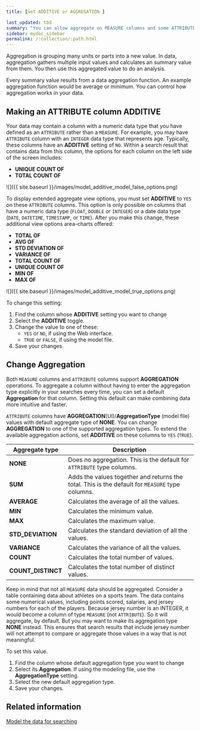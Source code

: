 ```yaml
---
title: [Set ADDITIVE or AGGREGATION ]

last_updated: tbd
summary: "You can allow aggregate on MEASURE columns and some ATTRIBUTE columns."
sidebar: mydoc_sidebar
permalink: /:collection/:path.html
---
```

Aggregation is grouping many units or parts into a new value.  In data,
aggregation gathers multiple input values and calculates an summary value from
them. You then use this aggregated value to do an analysis.

Every summary value results from a data aggregation function. An example aggregation
function would be average or minimum. You can control how aggregation works in
your data.  

## Making an ATTRIBUTE column ADDITIVE

Your data may contain a column with a numeric data type that you have defined as
an `ATTRIBUTE` rather than a `MEASURE`.  For example, you may have `ATTRIBUTE`
column with an `INTEGER` data type that represents age. Typically, these columns
have an **ADDITIVE** setting of `NO`. Within a search result that contains
data from this column, the options for each column on the left side of the
screen includes:

- **UNIQUE COUNT OF**
- **TOTAL COUNT OF**

![]({{ site.baseurl }}/images/model_additive_model_false_options.png)

To display extended aggregate view options, you must set **ADDITIVE** to `YES`
on these `ATTRIBUTE` columns. This option is only possible on columns that
have a numeric data type (`FLOAT`, `DOUBLE` or `INTEGER`) or a date data type
(`DATE`, `DATETIME`, `TIMESTAMP`, or `TIME`). After you make this change, these
additional view options area-charts offered:

- **TOTAL OF**
- **AVG OF**
- **STD DEVIATION OF**
- **VARIANCE OF**
- **TOTAL COUNT OF**
- **UNIQUE COUNT OF**
- **MIN OF**
- **MAX OF**

![]({{ site.baseurl }}/images/model_additive_model_true_options.png)

To change this setting:

1. Find the column whose **ADDITIVE** setting you want to change
2. Select the **ADDITIVE** toggle.
2. Change the value to one of these:
    - `YES` or `NO`, if using the Web interface.
    - `TRUE` or `FALSE`, if using the model file.
3. Save your changes.


## Change Aggregation

Both `MEASURE` columns and `ATTRIBUTE` columns support **AGGREGATION** operations. To aggregate a column without having to enter the aggregation type explicitly in your searches every time, you can set a default **Aggregation** for that column. Setting this default can make combining data more intuitive and faster.

`ATTRIBUTE` columns have **AGGREGATION**(UI)/**AggregationType** (model file) values with default aggregate type of **NONE**. You can change **AGGREGATION** to one of the supported aggregation types. To extend the available aggregation actions, set **ADDITIVE** on these columns to `YES` (`TRUE`).

|Aggregate type|Description|
|--------------|-----------|
|**NONE**|Does no aggregation. This is the default for `ATTRIBUTE` type columns.|
|**SUM**|Adds the values together and returns the total. This is the default for `MEASURE` type columns.|
|**AVERAGE**|Calculates the average of all the values.|
|**MIN** |Calculates the minimum value.|
|**MAX**|Calculates the maximum value.|
|**STD_DEVIATION**|Calculates the standard deviation of all the values.|
|**VARIANCE**|Calculates the variance of all the values.|
|**COUNT**|Calculates the total number of values.|
|**COUNT_DISTINCT**|Calculates the total number of distinct values.|


Keep in mind that not all `MEASURE` data should be aggregated. Consider a table
containing data about athletes on a sports team. The data contains some
numerical values, including points scored, salaries, and jersey numbers for each
of the players. Because jersey number is an INTEGER, it would become a column of
type `MEASURE` (not `ATTRIBUTE`). So it will aggregate, by default. But you may
want to make its aggregation type **NONE** instead. This ensures that search
results that include jersey number will not attempt to compare or aggregate
those values in a way that is not meaningful.

To set this value.

1. Find the column whose default aggregation type you want to change
2. Select its **Aggregation**.
  If using the modeling file, use the **AggregationType** setting.
3. Select the new default aggregation type.
4. Save your changes.


## Related information  

[Model the data for searching](semantic-modeling.html#)
